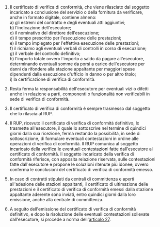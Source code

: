 1. Il certificato di verifica di conformità, che viene rilasciato dal soggetto incaricato a conclusione del servizio o della fornitura da verificare, anche in formato digitale, contiene almeno:<br>a) gli estremi del contratto e degli eventuali atti aggiuntivi;<br>b) l'indicazione dell'esecutore;<br>c) il nominativo del direttore dell'esecuzione;<br>d) il tempo prescritto per l'esecuzione delle prestazioni;<br>e) il tempo impiegato per l'effettiva esecuzione delle prestazioni;<br>f) il richiamo agli eventuali verbali di controlli in corso di esecuzione;<br>g) il verbale del controllo definitivo;<br>h) l'importo totale ovvero l'importo a saldo da pagare all'esecutore, determinando eventuali somme da porsi a carico dell'esecutore per danni da rifondere alla stazione appaltante per maggiori spese dipendenti dalla esecuzione d'ufficio in danno o per altro titolo;<br>i) la certificazione di verifica di conformità.

2. Resta ferma la responsabilità dell'esecutore per eventuali vizi o difetti anche in relazione a parti, componenti o funzionalità non verificabili in sede di verifica di conformità.

3. Il certificato di verifica di conformità è sempre trasmesso dal soggetto che lo rilascia al RUP.

4. Il RUP, ricevuto il certificato di verifica di conformità definitivo, lo trasmette all'esecutore, il quale lo sottoscrive nel termine di quindici giorni dalla sua ricezione, ferma restando la possibilità, in sede di sottoscrizione, di formulare eventuali contestazioni in ordine alle operazioni di verifica di conformità. Il RUP comunica al soggetto incaricato della verifica le eventuali contestazioni fatte dall'esecutore al certificato di conformità. Il soggetto incaricato della verifica di conformità riferisce, con apposita relazione riservata, sulle contestazioni fatte dall'esecutore e propone le soluzioni ritenute più idonee, ovvero conferma le conclusioni del certificato di verifica di conformità emesso.

5. In caso di contratti stipulati da centrali di committenza e aperti all'adesione delle stazioni appaltanti, il certificato di ultimazione delle prestazioni e il certificato di verifica di conformità emessi dalla stazione appaltante aderente sono inviati, entro quindici giorni dalla loro emissione, anche alla centrale di committenza.

6. A seguito dell'emissione del certificato di verifica di conformità definitivo, e dopo la risoluzione delle eventuali contestazioni sollevate dall'esecutore, si procede a norma dell'[articolo 27](/index.html?article=allegato-2.14-articolo-27&version=1).